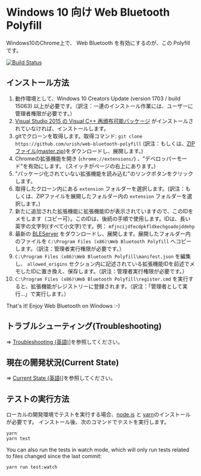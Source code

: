 # Windows 10 向け Web Bluetooth Polyfill

<!-- The Polyfill enables Web Bluetooth in Chrome on Windows 10.  -->
Windows10のChrome上で、 Web Bluetooth を有効にするのが、この Polyfill です。

[![Build Status](https://travis-ci.org/urish/web-bluetooth-polyfill.png?branch=master)](https://travis-ci.org/urish/web-bluetooth-polyfill)

## インストール方法

<!--
1. You need to have Windows 10 Creators Update (version 1703 / build 15063) or newer
2. You also need [Visual C++ Redistributable for Visual Studio 2015 (x86)](https://www.microsoft.com/en-us/download/details.aspx?id=48145), if not already installed
3. Clone this repo: `git clone https://github.com/urish/web-bluetooth-polyfill`
4. Open Chrome Extensions pane (chrome://extensions/) and enable "Developer Mode" (there is a checkbox on top of the page)
5. Click the "Load unpacked extension..." button
6. Choose the `extension` folder inside the cloned repo
7. Take a note of the extension ID for the newly added extension, you will need it in step 9. The ID is a long string of lowercase english letters, e.g. `mfjncijdfecdpkfldkechgoadojddehp`
8. Download the latest [BLEServer](https://github.com/urish/web-bluetooth-polyfill/releases/) and unpack it inside `C:\Program Files (x86)\Web Bluetooth Polyfill`
9. Edit `C:\Program Files (x86)\Web Bluetooth Polyfill\manifest.json` and change the extension id in the `allowed_origins` section to match the extension ID you found in step 7
10. Run `C:\Program Files (x86)\Web Bluetooth Polyfill\register.cmd` to register the Native Messaging server
-->

1. 動作環境として、Windows 10 Creators Update (version 1703 / build 15063) 以上が必要です。（訳注：一連のインストール作業には、ユーザーに管理者権限が必要です。）
2. [Visual Studio 2015 の Visual C++ 再頒布可能パッケージ](https://www.microsoft.com/ja-JP/download/details.aspx?id=48145) がインストールされていなければ、インストールします。
3. gitでクローンを取得します。取得コマンド: `git clone https://github.com/urish/web-bluetooth-polyfill` (訳注：もしくは、[ZIPファイル(master.zip)](https://github.com/urish/web-bluetooth-polyfill/archive/master.zip)をダウンロードし、展開します。)
4. Chromeの拡張機能を開き (`chrome://extensions/`) 、"デベロッパーモード"を有効にします。 (スイッチがページの右上にあります。)
5. "パッケージ化されていない拡張機能を読み込む"のリンクボタンをクリックします。
6. 取得したクローン内にある `extension` フォルダーを選択します。(訳注：もしくは、ZIPファイルを展開したフォルダー内の `extension` フォルダーを選択します。)
7. 新たに追加された拡張機能に拡張機能IDが表示されていますので、このIDをメモします（コピー可）。このIDは、後続の手順で使用します。IDは、長い英字の文字列(すべて小文字)です。例： `mfjncijdfecdpkfldkechgoadojddehp`
8. 最新の [BLEServer](https://github.com/urish/web-bluetooth-polyfill/releases/) をダウンロードし、展開します。展開したフォルダー内のファイルを `C:\Program Files (x86)\Web Bluetooth Polyfill` へコピーします。（訳注：管理者実行権限が必要です。）
9. `C:\Program Files (x86)\Web Bluetooth Polyfill\manifest.json` を編集し、 `allowed_origins` セクション内に記述されている拡張機能IDを前述でメモしたIDに置き換え、保存します。（訳注：管理者実行権限が必要です。）
10. `C:\Program Files (x86)\Web Bluetooth Polyfill\register.cmd` を実行すると、拡張機能がレジストリーに登録されます。（訳注：「管理者として実行...」で実行します。）

That's it! Enjoy Web Bluetooth on Windows :-)

## トラブルシューティング(Troubleshooting)

⇒ [Troubleshooting (英語)](https://github.com/urish/web-bluetooth-polyfill/blob/master/README.md#troubleshooting)]を参照してください。

## 現在の開発状況(Current State)

⇒ [Current State (英語)](https://github.com/urish/web-bluetooth-polyfill/blob/master/README.md#current-state)]を参照してください。

## テストの実行方法

<!--
If you want to run tests, during local development, you will need [node.js](https://nodejs.org/en/) and [yarn](https://yarnpkg.com/en/). Then, run the following commands:

    yarn
    yarn test
    
You can also run the tests in watch mode, which will only run tests related to files changed since the last commit:

    yarn run test:watch

-->

ローカルの開発環境でテストを実行する場合、[node.js](https://nodejs.org/en/) と [yarn](https://yarnpkg.com/en/)のインストールが必要です。
インストール後、次のコマンドでテストを実行します。

    yarn
    yarn test
    
You can also run the tests in watch mode, which will only run tests related to files changed since the last commit:

    yarn run test:watch
